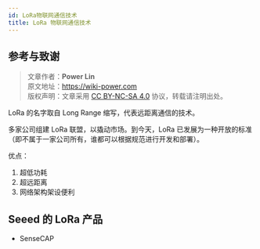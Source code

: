 ```yaml
---
id: LoRa物联网通信技术
title: LoRa 物联网通信技术
---
```


## 参考与致谢 


> 文章作者：**Power Lin**  
> 原文地址：<https://wiki-power.com>  
> 版权声明：文章采用 [CC BY-NC-SA 4.0](https://creativecommons.org/licenses/by/4.0/deed.zh) 协议，转载请注明出处。

LoRa 的名字取自 Long Range 缩写，代表远距离通信的技术。

多家公司组建 LoRa 联盟，以撬动市场。到今天，LoRa 已发展为一种开放的标准（即不属于一家公司所有，谁都可以根据规范进行开发和部署）。

优点：

1. 超低功耗
2. 超远距离
3. 网络架构架设便利



## Seeed 的 LoRa 产品

- SenseCAP


